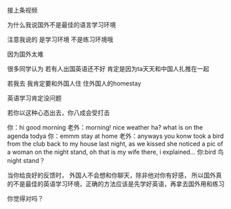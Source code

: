 接上条视频

为什么我说国外不是最佳的语言学习环境

注意我说的 是学习环境 不是练习环境哦

因为国外太难

很多同学认为 若有人出国英语还不好 肯定是因为ta天天和中国人扎推在一起

若我去 我肯定要和外国人住 住外国人的homestay

英语学习肯定没问题

若你以这种心态出去，你八成会受打击

你：hi good morning 
老外：morning! nice weather ha? what is on the agenda todya
你：emmm stay at home
老外：anyways you konw took a bird from the club back to my house last night, as we kissed she noticed a pic of a woman on the night stand, oh that is my wife there, i explained...
你:bird 鸟 night stand？

当你给良好的反馈时， 外国人不会想和你聊天，除非他对你有好感，
所以国外真的不是最佳的英语学习环境，正确的方法应该是先学好英语，再拿去国外用和练习

你觉得对吗？